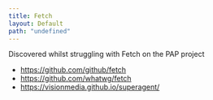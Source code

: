 ```yaml
---
title: Fetch
layout: Default
path: "undefined"
---
```


Discovered whilst struggling with Fetch on the PAP project

* https://github.com/github/fetch
* https://github.com/whatwg/fetch
* https://visionmedia.github.io/superagent/

